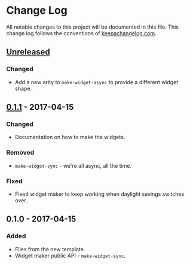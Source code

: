 # Change Log
All notable changes to this project will be documented in this file. This change log follows the conventions of [keepachangelog.com](http://keepachangelog.com/).

## [Unreleased]
### Changed
- Add a new arity to `make-widget-async` to provide a different widget shape.

## [0.1.1] - 2017-04-15
### Changed
- Documentation on how to make the widgets.

### Removed
- `make-widget-sync` - we're all async, all the time.

### Fixed
- Fixed widget maker to keep working when daylight savings switches over.

## 0.1.0 - 2017-04-15
### Added
- Files from the new template.
- Widget maker public API - `make-widget-sync`.

[Unreleased]: https://github.com/your-name/clj-translate/compare/0.1.1...HEAD
[0.1.1]: https://github.com/your-name/clj-translate/compare/0.1.0...0.1.1
